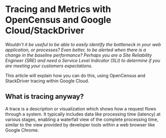 # Tracing and Metrics with OpenCensus and Google Cloud/StackDriver

*Wouldn't it be useful to be able to easily identify the bottleneck in your web application, or processes?  Even better, to be alerted when there is a change in the baseline performance?  Perhaps you are a Site Reliability Engineer (SRE) and need a Service Level Indicator (SLI) to determine if you are meeting your customers expectations.* 

This article will explain how you can do this, using OpenCensus and StackDriver tracing within Google Cloud.

## What is tracing anyway?

A trace is a description or visualization which shows how a request flows through a system.  It typically includes data like processing time (latency) at various stages, enabling a waterfall view of the complete processing time, similar to the view provided by developer tools within a web browser like Google Chrome.


